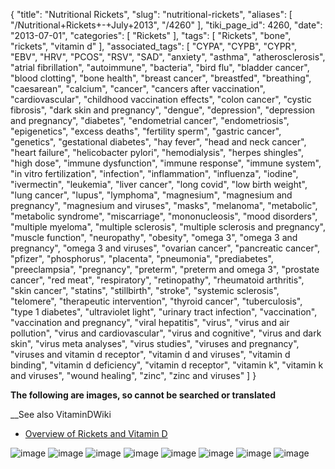 {
    "title": "Nutritional Rickets",
    "slug": "nutritional-rickets",
    "aliases": [
        "/Nutritional+Rickets+-+July+2013",
        "/4260"
    ],
    "tiki_page_id": 4260,
    "date": "2013-07-01",
    "categories": [
        "Rickets"
    ],
    "tags": [
        "Rickets",
        "bone",
        "rickets",
        "vitamin d"
    ],
    "associated_tags": [
        "CYPA",
        "CYPB",
        "CYPR",
        "EBV",
        "HRV",
        "PCOS",
        "RSV",
        "SAD",
        "anxiety",
        "asthma",
        "atherosclerosis",
        "atrial fibrillation",
        "autoimmune",
        "bacteria",
        "bird flu",
        "bladder cancer",
        "blood clotting",
        "bone health",
        "breast cancer",
        "breastfed",
        "breathing",
        "caesarean",
        "calcium",
        "cancer",
        "cancers after vaccination",
        "cardiovascular",
        "childhood vaccination effects",
        "colon cancer",
        "cystic fibrosis",
        "dark skin and pregnancy",
        "dengue",
        "depression",
        "depression and pregnancy",
        "diabetes",
        "endometrial cancer",
        "endometriosis",
        "epigenetics",
        "excess deaths",
        "fertility sperm",
        "gastric cancer",
        "genetics",
        "gestational diabetes",
        "hay fever",
        "head and neck cancer",
        "heart failure",
        "helicobacter pylori",
        "hemodialysis",
        "herpes shingles",
        "high dose",
        "immune dysfunction",
        "immune response",
        "immune system",
        "in vitro fertilization",
        "infection",
        "inflammation",
        "influenza",
        "iodine",
        "ivermectin",
        "leukemia",
        "liver cancer",
        "long covid",
        "low birth weight",
        "lung cancer",
        "lupus",
        "lymphoma",
        "magnesium",
        "magnesium and pregnancy",
        "magnesium and viruses",
        "masks",
        "melanoma",
        "metabolic",
        "metabolic syndrome",
        "miscarriage",
        "mononucleosis",
        "mood disorders",
        "multiple myeloma",
        "multiple sclerosis",
        "multiple sclerosis and pregnancy",
        "muscle function",
        "neuropathy",
        "obesity",
        "omega 3",
        "omega 3 and pregnancy",
        "omega 3 and viruses",
        "ovarian cancer",
        "pancreatic cancer",
        "pfizer",
        "phosphorus",
        "placenta",
        "pneumonia",
        "prediabetes",
        "preeclampsia",
        "pregnancy",
        "preterm",
        "preterm and omega 3",
        "prostate cancer",
        "red meat",
        "respiratory",
        "retinopathy",
        "rheumatoid arthritis",
        "skin cancer",
        "statins",
        "stillbirth",
        "stroke",
        "systemic sclerosis",
        "telomere",
        "therapeutic intervention",
        "thyroid cancer",
        "tuberculosis",
        "type 1 diabetes",
        "ultraviolet light",
        "urinary tract infection",
        "vaccination",
        "vaccination and pregnancy",
        "viral hepatitis",
        "virus",
        "virus and air pollution",
        "virus and cardiovascular",
        "virus and cognitive",
        "virus and dark skin",
        "virus meta analyses",
        "virus studies",
        "viruses and pregnancy",
        "viruses and vitamin d receptor",
        "vitamin d and viruses",
        "vitamin d binding",
        "vitamin d deficiency",
        "vitamin d receptor",
        "vitamin k",
        "vitamin k and viruses",
        "wound healing",
        "zinc",
        "zinc and viruses"
    ]
}


**The following are images, so cannot be searched or translated** 

__See also VitaminDWiki

* [Overview of Rickets and Vitamin D](/posts/overview-of-rickets-and-vitamin-d)

<img src="https://d378j1rmrlek7x.cloudfront.net/attachments/jpeg/r1.jpg" alt="image">
<img src="https://d378j1rmrlek7x.cloudfront.net/attachments/jpeg/r6.jpg" alt="image">
<img src="https://d378j1rmrlek7x.cloudfront.net/attachments/jpeg/r7.jpg" alt="image">
<img src="https://d378j1rmrlek7x.cloudfront.net/attachments/jpeg/r8.jpg" alt="image">
<img src="https://d378j1rmrlek7x.cloudfront.net/attachments/jpeg/r9.jpg" alt="image">
<img src="https://d378j1rmrlek7x.cloudfront.net/attachments/jpeg/r10.jpg" alt="image">
<img src="https://d378j1rmrlek7x.cloudfront.net/attachments/jpeg/r11.jpg" alt="image">
<img src="https://d378j1rmrlek7x.cloudfront.net/attachments/jpeg/r12.jpg" alt="image">